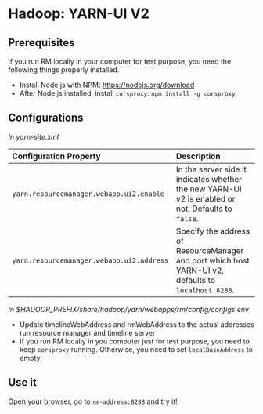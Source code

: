 <!--
   Licensed to the Apache Software Foundation (ASF) under one or more
   contributor license agreements.  See the NOTICE file distributed with
   this work for additional information regarding copyright ownership.
   The ASF licenses this file to You under the Apache License, Version 2.0
   (the "License"); you may not use this file except in compliance with
   the License.  You may obtain a copy of the License at

       http://www.apache.org/licenses/LICENSE-2.0

   Unless required by applicable law or agreed to in writing, software
   distributed under the License is distributed on an "AS IS" BASIS,
   WITHOUT WARRANTIES OR CONDITIONS OF ANY KIND, either express or implied.
   See the License for the specific language governing permissions and
   limitations under the License.
-->

Hadoop: YARN-UI V2
=================

Prerequisites
-------------

If you run RM locally in your computer for test purpose, you need the following things properly installed.

- Install Node.js with NPM: https://nodejs.org/download
- After Node.js installed, install `corsproxy`: `npm install -g corsproxy`.


Configurations
-------------

*In yarn-site.xml*

| Configuration Property | Description |
|:---- |:---- |
| `yarn.resourcemanager.webapp.ui2.enable` | In the server side it indicates whether the new YARN-UI v2 is enabled or not. Defaults to `false`. |
| `yarn.resourcemanager.webapp.ui2.address` | Specify the address of ResourceManager and port which host YARN-UI v2, defaults to `localhost:8288`. |

*In $HADOOP_PREFIX/share/hadoop/yarn/webapps/rm/config/configs.env*

- Update timelineWebAddress and rmWebAddress to the actual addresses run resource manager and timeline server
- If you run RM locally in you computer just for test purpose, you need to keep `corsproxy` running. Otherwise, you need to set `localBaseAddress` to empty.

Use it
-------------
Open your browser, go to `rm-address:8288` and try it!
